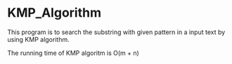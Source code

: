 # KMP_Algorithm
This program is to search the substring with given pattern in a input text by using KMP algorithm. 

The running time of KMP algoritm is O(m + n)
